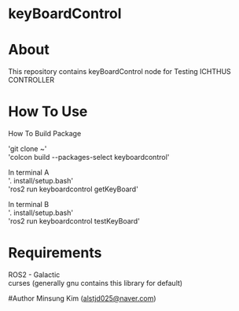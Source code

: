 keyBoardControl
==============
# About

This repository contains keyBoardControl node for Testing ICHTHUS CONTROLLER

# How To Use

How To Build Package 
     
'git clone ~'    
'colcon build --packages-select keyboardcontrol'    

In terminal A    
'. install/setup.bash'    
'ros2 run keyboardcontrol getKeyBoard'

In terminal B   
'. install/setup.bash'    
'ros2 run keyboardcontrol testKeyBoard'

# Requirements
ROS2 - Galactic    
curses (generally gnu contains this library for default)

#Author
Minsung Kim (alstjd025@naver.com)
